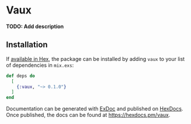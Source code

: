 # Vaux

**TODO: Add description**

## Installation

If [available in Hex](https://hex.pm/docs/publish), the package can be installed
by adding `vaux` to your list of dependencies in `mix.exs`:

```elixir
def deps do
  [
    {:vaux, "~> 0.1.0"}
  ]
end
```

Documentation can be generated with [ExDoc](https://github.com/elixir-lang/ex_doc)
and published on [HexDocs](https://hexdocs.pm). Once published, the docs can
be found at <https://hexdocs.pm/vaux>.

